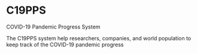 # C19PPS
COVID-19 Pandemic Progress System

The C19PPS system help researchers, companies, and world population to keep track of the COVID-19 pandemic progress

